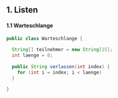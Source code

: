 ## 1. Listen
#### 1.1 Warteschlange

```java
public class Warteschlange {
  
  String[] teilnehmer = new String[15];
  int laenge = 0;
  
  public String verlassen(int index) {
    for (int i = index; i < laenge)
  }
  
}
```
